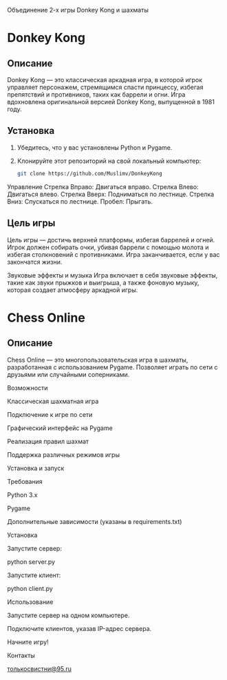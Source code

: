 Объединение 2-х игры Donkey Kong и шахматы

# Donkey Kong

## Описание

Donkey Kong — это классическая аркадная игра, в которой игрок управляет персонажем, стремящимся спасти принцессу, избегая препятствий и противников, таких как баррели и огни. Игра вдохновлена оригинальной версией Donkey Kong, выпущенной в 1981 году.

## Установка

1. Убедитесь, что у вас установлены Python и Pygame.
2. Клонируйте этот репозиторий на свой локальный компьютер:

   ```bash
   git clone https://github.com/Muslimv/DonkeyKong

Управление
Стрелка Вправо: Двигаться вправо.
Стрелка Влево: Двигаться влево.
Стрелка Вверх: Подниматься по лестнице.
Стрелка Вниз: Спускаться по лестнице.
Пробел: Прыгать.
## Цель игры
Цель игры — достичь верхней платформы, избегая баррелей и огней. Игрок должен собирать очки, убивая баррели с помощью молота и избегая столкновений с противниками. Игра заканчивается, если у вас закончатся жизни.

Звуковые эффекты и музыка
Игра включает в себя звуковые эффекты, такие как звуки прыжков и выигрыша, а также фоновую музыку, которая создает атмосферу аркадной игры.

# Chess Online

## Описание

Chess Online — это многопользовательская игра в шахматы, разработанная с использованием Pygame. Позволяет играть по сети с друзьями или случайными соперниками.

Возможности

Классическая шахматная игра

Подключение к игре по сети

Графический интерфейс на Pygame

Реализация правил шахмат

Поддержка различных режимов игры

Установка и запуск

Требования

Python 3.x

Pygame

Дополнительные зависимости (указаны в requirements.txt)

Установка

Запустите сервер:

python server.py

Запустите клиент:

python client.py

Использование

Запустите сервер на одном компьютере.

Подключите клиентов, указав IP-адрес сервера.

Начните игру!

Контакты

толькосвистни@95.ru